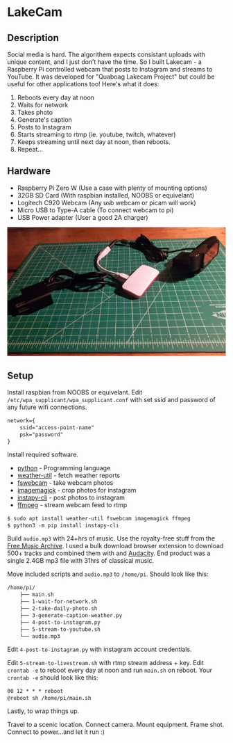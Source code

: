 # LakeCam

## Description

Social media is hard. The algorithem expects consistant uploads with unique content, and I just don’t have the time. So I built Lakecam - a Raspberry Pi controlled webcam that posts to Instagram and streams to YouTube. It was developed for "Quaboag Lakecam Project" but could be useful for other applications too! Here's what it does:

1. Reboots every day at noon
2. Waits for network
3. Takes photo
4. Generate's caption
5. Posts to Instagram
6. Starts streaming to rtmp (ie. youtube, twitch, whatever)
7. Keeps streaming until next day at noon, then reboots.
8. Repeat...


## Hardware

* Raspberry Pi Zero W (Use a case with plenty of mounting options)
* 32GB SD Card (With raspbian installed, NOOBS or equivelant)
* Logitech C920 Webcam (Any usb webcam or picam will work)
* Micro USB to Type-A cable (To connect webcam to pi)
* USB Power adapter (User a good 2A charger)

![Image of lakecam system](image_lakecam_components.jpg)

## Setup

Install raspbian from NOOBS or equivelant. Edit `/etc/wpa_supplicant/wpa_supplicant.conf` with set ssid and password of any future wifi connections. 

```
network={
    ssid="access-point-name"
    psk="password"
}
```
Install required software.
* [python](https://www.python.org/) - Programming language 
* [weather-util](http://fungi.yuggoth.org/weather/) - fetch weather reports
* [fswebcam](http://www.sanslogic.co.uk/fswebcam/) - take webcam photos
* [imagemagick](https://www.imagemagick.org/) - crop photos for instagram
* [instapy-cli](https://github.com/b3nab/instapy-cli) - post photos to instagram
* [ffmpeg](https://ffmpeg.org/) - stream webcam feed to rtmp

```
$ sudo apt install weather-util fswebcam imagemagick ffmpeg
$ python3 -m pip install instapy-cli
```

Build `audio.mp3` with 24+hrs of music. Use the royalty-free stuff from the [Free Music Archive](http://freemusicarchive.org/). I used a bulk download browser extension to download 500+ tracks and combined them with and [Audacity](https://www.audacityteam.org/). End product was a single 2.4GB mp3 file with 31hrs of classical music.

Move included scripts and `audio.mp3` to `/home/pi`. Should look like this:

```
/home/pi/
    ├── main.sh
    ├── 1-wait-for-network.sh
    ├── 2-take-daily-photo.sh
    ├── 3-generate-caption-weather.py
    ├── 4-post-to-instagram.py
    ├── 5-stream-to-youtube.sh
    └── audio.mp3
```

Edit `4-post-to-instagram.py` with instagram account credentials. 

Edit `5-stream-to-livestream.sh` with rtmp stream address + key.
Edit `crontab -e` to reboot every day at noon and run `main.sh` on reboot. Your `crontab -e` should look like this:

```
00 12 * * * reboot
@reboot sh /home/pi/main.sh
```

Lastly, to wrap things up.

Travel to a scenic location. Connect camera. Mount equipment. Frame shot. Connect to power...and let it run :)

